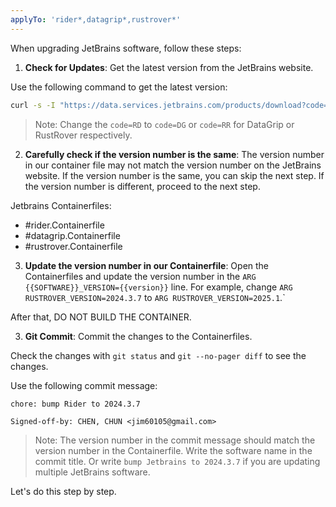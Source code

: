 ```yaml
---
applyTo: 'rider*,datagrip*,rustrover*'
---
```

When upgrading JetBrains software, follow these steps:

1. **Check for Updates**: Get the latest version from the JetBrains website.

Use the following command to get the latest version:
```bash
curl -s -I "https://data.services.jetbrains.com/products/download?code=RD&platform=linux" | grep -i location
```
> Note: Change the `code=RD` to `code=DG` or `code=RR` for DataGrip or RustRover respectively.

2. **Carefully check if the version number is the same**: The version number in our container file may not match the version number on the JetBrains website. If the version number is the same, you can skip the next step. If the version number is different, proceed to the next step.

Jetbrains Containerfiles:
- #rider.Containerfile
- #datagrip.Containerfile
- #rustrover.Containerfile

3. **Update the version number in our Containerfile**: Open the Containerfiles and update the version number in the `ARG {{SOFTWARE}}_VERSION={{version}}` line. For example, change `ARG RUSTROVER_VERSION=2024.3.7` to `ARG RUSTROVER_VERSION=2025.1`.`

After that, DO NOT BUILD THE CONTAINER.

3. **Git Commit**: Commit the changes to the Containerfiles. 

Check the changes with `git status` and `git --no-pager diff` to see the changes.

Use the following commit message:

```
chore: bump Rider to 2024.3.7

Signed-off-by: CHEN, CHUN <jim60105@gmail.com>
```
> Note: The version number in the commit message should match the version number in the Containerfile.
> Write the software name in the commit title. Or write `bump Jetbrains to 2024.3.7` if you are updating multiple JetBrains software.

Let's do this step by step.
